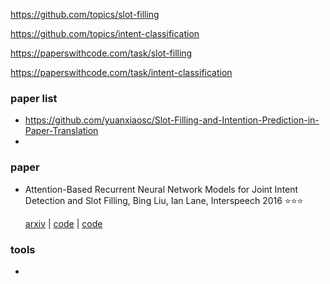 https://github.com/topics/slot-filling

https://github.com/topics/intent-classification

https://paperswithcode.com/task/slot-filling

https://paperswithcode.com/task/intent-classification



### paper list

+ https://github.com/yuanxiaosc/Slot-Filling-and-Intention-Prediction-in-Paper-Translation
+ 

### paper

+ Attention-Based Recurrent Neural Network Models for Joint Intent Detection and Slot Filling, Bing Liu, Ian Lane, Interspeech 2016 :star::star::star:

  [arxiv](https://arxiv.org/abs/1609.01454) | [code](https://github.com/applenob/RNN-for-Joint-NLU) | [code](https://github.com/HadoopIt/rnn-nlu) 



### tools

+ 